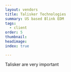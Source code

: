 ```yaml
---
layout: vendors
title: Talisker Technologies
summary: US based Blink EDM
tags:
  - client
order: 5
thumbnail:
headimage:
index: true

---
```


Talisker are very important
